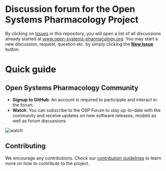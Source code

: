# Discussion forum for the Open Systems Pharmacology Project

By clicking on [Issues](https://github.com/Open-Systems-Pharmacology/Forum/issues) in this repository, you will open a list of all discussions already started at www.open-systems-pharmacology.org. You may start a new discussion, request, question etc. by simply clicking the **[New Issue](https://github.com/Open-Systems-Pharmacology/Forum/issues/new)** button.

# Quick guide

## Open Systems Pharmacology Community
- **Signup to GitHub**: An account is required to participate and interact in the forum.
- **Watch**: You can subscribe to the OSP Forum to stay up-to-date with the community and receive updates on new software releases, models as well as forum discussions. 

![watch](https://help.github.com/assets/images/help/notifications/watcher_picker.gif)

## Contributing
We encourage any contributions. Check our [contribution guidelines](https://github.com/Open-Systems-Pharmacology/Suite/blob/develop/CONTRIBUTING.md) to learn more on how to contribute to the project.



